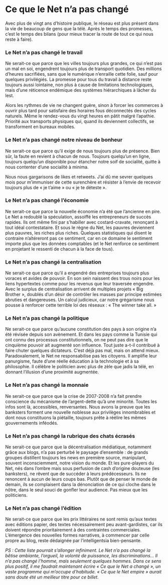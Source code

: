 # Ce que le Net n&#8217;a pas changé

Avec plus de vingt ans d’histoire publique, le réseau est plus présent dans la vie de beaucoup de gens que la télé. Après le temps des promesses, c’est le temps des bilans (pour mieux tracer la route de tout ce qui nous reste à faire).<span id="more-33523"></span>

### Le Net n’a pas changé le travail

Ne serait-ce que parce que les villes toujours plus grandes, ce qui n’est pas un mal en soi, engendrent toujours plus de transport quotidien. Des millions d’heures sacrifiées, sans que le numérique n’enraille cette folie, sauf pour quelques privilégiés. La promesse pour tous du travail à distance reste toujours aussi lointaine, non plus à cause de limitations technologiques, mais d’une réticence endémique des systèmes hiérarchiques à lâcher du lest.

Alors les rythmes de vie ne changent guère, sinon à forcer les commerces à ouvrir plus tard pour satisfaire des horaires fous déconnectés des cycles naturels. Même le rendez-vous du vingt heures en pâtit malgré l’apathie. Priorité aux transports physiques qui, quand ils deviennent collectifs, se transforment en bureaux mobiles.

### Le Net n’a pas changé notre niveau de bonheur

Ne serait-ce que parce qu’il exige de nous toujours plus de présence. Bien sûr, la faute en revient à chacun de nous. Toujours quelqu’un en ligne, toujours quelqu’un disponible pour étancher notre soif de socialité, quitte à nous contenter d’une socialité à minima.

Nous nous gargarisons de likes et retweets. J’ai dû me sevrer quelques mois pour m’immuniser de cette surenchère et résister à l’envie de recevoir toujours plus de « je t’aime » ou « je te déteste ».

### Le Net n’a pas changé l’économie

Ne serait-ce que parce la nouvelle économie n’a été que l’ancienne en pire. Le Net a redoublé la spéculation, assoiffé les entrepreneurs de succès rapides. Ils ont même fini par s’habiller avec costard-cravate, renonçant à tout idéal contestataire. Et sous le règne du Net, les pauvres deviennent plus pauvres, les riches plus riches. Quelques statistiques qui disent le contraire n’altéreront pas ce sentiment, car en ce domaine le sentiment importe plus que les données comptables (et le Net renforce ce sentiment en projetant le ressenti de chacun à la face de tous).

### Le Net n’a pas changé la centralisation

Ne serait-ce que parce qu’il a engendré des entreprises toujours plus voraces et avides de pouvoir. En son sein naissent des trous noirs pour les liens hypertextes comme pour les revenus que leur traversée engendre. Avec le surplus de centralisation arrivent de multiples projets « Big Brother », doublés d’un désir de contrôler les masses par principe estimées abruties et dangereuses. Un calcul judicieux, car notre grégarisme nous pousse à renforcer cette terrible loi des réseaux : « The winner take all. »

### Le Net n’a pas changé la politique

Ne serait-ce que parce qu’aucune constitution des pays à son origine n’a été révisée depuis son avènement. Et dans les pays comme la Tunisie qui ont connu des processus constitutionnels, on ne peut pas dire que le cinquième pouvoir ait augmenté son influence. Tout juste a-t-il contribué à faire chuter quelques dictateurs. C’est déjà pas mal, mais on attend mieux. Paradoxalement, le Net ne responsabilise pas les citoyens. Il amplifie leur panurgisme, faute d’une réelle éducation à la technologie et à sa philosophie. Il célèbre le politicien avec plus de zèle que jadis la télé, en donnant l’illusion d’une proximité augmentée.

### Le Net n’a pas changé la monnaie

Ne serait-ce que parce que la crise de 2007-2008 n’a fait prendre conscience du mécanisme de l’argent-dette qu’à une minorité. Toutes les infos sont là, accessibles, renversantes. Nous avons la preuve que les banksters forment une nouvelle noblesse aux privilèges innombrables et dont nous constituons la piétaille, toujours prête à réélire les mêmes gouvernements inféodés.

### Le Net n’a pas changé la rubrique des chats écrasés

Ne serait-ce que parce que la décentralisation médiatique, notamment grâce aux blogs, n’a pas perturbé le paysage d’ensemble : de grands groupes distillent toujours les news en première source, manipulant, souvent inconsciemment, notre vision du monde. Et les pure-players du Net, nés dans l’ombre mais sous perfusion de cash d’origine douteuse (les banksters), ne rêvent que de succéder à leurs prédécesseurs. Ils ne renoncent à aucun de leurs coups bas. Plutôt que de penser le monde de demain, ils se complaisent dans la dénonciation de ce qui cloche dans le nôtre, dans le seul souci de gonfler leur audience. Pas mieux que les politiciens.

### Le Net n’a pas changé l’édition

Ne serait-ce que parce que les prix littéraires ne sont remis qu’aux textes avec éditions papier, des textes nécessairement peu avant-gardistes, car ils doivent répondre prioritairement à des contraintes commerciales. L’émergence des nouvelles formes narratives, à commencer par celle propre au blog, reste dédaignée par l’intelligentsia bien-pensante.

*PS : Cette liste pourrait s’allonger infiniment. Le Net n’a pas changé la bêtise ambiante, l’orgueil, la volonté de puissance, les discriminations… Il n’a pas changé l’homme, mais seulement quelques hommes. Dans ce sens plus positif, il me faudrait maintenant écrire « Ce que le Net a changé », un vaste programme qui m’occupe d’habitude. « Ce que le Net empire » aurait sans doute été un meilleur titre pour ce billet.*
